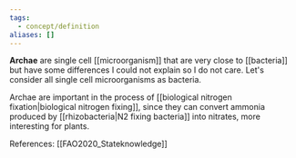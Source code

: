 ```yaml
---
tags:
  - concept/definition
aliases: []
---
```

**Archae** are single cell [[microorganism]] that are very close to [[bacteria]] but have some differences I could not explain so I do not care. Let's consider all single cell microorganisms as bacteria.

Archae are important in the process of [[biological nitrogen fixation|biological nitrogen fixing]], since they can convert ammonia produced by [[rhizobacteria|N2 fixing bacteria]] into nitrates, more interesting for plants.

References:
[[FAO2020_Stateknowledge]]